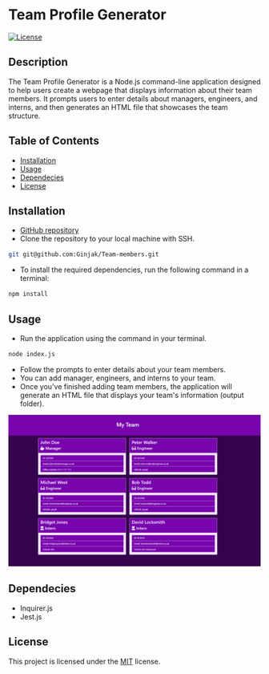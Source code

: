 # Team Profile Generator

[![License](https://img.shields.io/badge/License-MIT-blue.svg)](https://opensource.org/licenses/MIT)

## Description

The Team Profile Generator is a Node.js command-line application designed to help users create a webpage that displays information about their team members. It prompts users to enter details about managers, engineers, and interns, and then generates an HTML file that showcases the team structure.

## Table of Contents

- [Installation](#installation)
- [Usage](#usage)
- [Dependecies](#dependecies)
- [License](#license)

## Installation

- [GitHub repository](https://github.com/Ginjak/Team-members)
- Clone the repository to your local machine with SSH.

```bash
git git@github.com:Ginjak/Team-members.git
```

- To install the required dependencies, run the following command in a terminal:

```bash
npm install
```

## Usage

- Run the application using the command in your terminal.

```bash
node index.js
```

- Follow the prompts to enter details about your team members.
- You can add manager, engineers, and interns to your team.
- Once you've finished adding team members, the application will generate an HTML file that displays your team's information (output folder).

![](/assets/img/printscreen.png)

## Dependecies

- Inquirer.js
- Jest.js

## License

This project is licensed under the [MIT](https://opensource.org/licenses/MIT) license.
